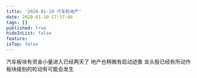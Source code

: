 ```yaml
---
title: '2020-01-10 汽车和地产'
date: 2020-01-10 17:37:40
tags: []
published: true
hideInList: false
feature: 
isTop: false
---
```

汽车板块有资金小量进入已经两天了
地产也稍微有启动迹象
龙头股已经有所动作
板块级别的轮动有可能会发生
<!-- more -->
